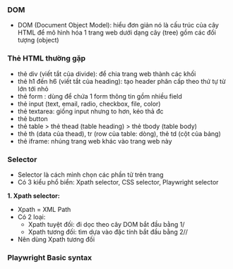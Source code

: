 ### DOM
- DOM (Document Object Model): hiểu đơn giản nó là cấu trúc của cây HTML để mô hình hóa 1 trang web dưới dạng cây (tree) gồm các đối tượng (object)

### Thẻ HTML thường gặp
- thẻ div (viết tắt của divide): để chia trang web thành các khối
- thẻ h1 đến h6 (viết tắt của heading): tạo header phân cấp theo thứ tự từ lớn tới nhỏ
- thẻ form : dùng để chứa 1 form thông tin gồm nhiều field
- thẻ input (text, email, radio, checkbox, file, color)
- thẻ textarea: giống input nhưng to hơn, kéo thả đc
- thẻ button
- thẻ table > thẻ thead (table heading) > thẻ tbody (table body)
- thẻ th (data của thead), tr (row của table: dòng), thẻ td (cột của bảng)
- thẻ iframe: nhúng trang web khác vào trang web này

### Selector
- Selector là cách mình chọn các phần tử trên trang
- Có 3 kiểu phổ biển: Xpath selector, CSS selector, Playwright selector

**1. Xpath selector:**
- Xpath = XML Path
- Có 2 loại:
  - Xpath tuyệt đối: đi dọc theo cây DOM
  bắt đầu bằng 1/
  - Xpath tương đối: tìm dựa vào đặc tính
  bắt đầu bằng 2//
- Nên dùng Xpath tương đối

### Playwright Basic syntax
